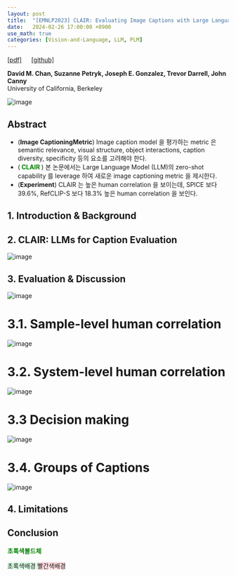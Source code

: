 ```yaml
---
layout: post
title:  "[EMNLP2023] CLAIR: Evaluating Image Captions with Large Language Models"
date:   2024-02-26 17:00:00 +0900
use_math: true
categories: [Vision-and-Language, LLM, PLM]
---
```


[[pdf]](https://aclanthology.org/2023.emnlp-main.841v2.pdf) &emsp;
[[github]](https://davidmchan.github.io/clair/)

**David M. Chan, Suzanne Petryk, Joseph E. Gonzalez, Trevor Darrell, John Canny**
<br> University of California, Berkeley &emsp;

![image](https://github.com/yong1-kim/yong1-kim.github.io/assets/42200027/ae8bbd04-baed-4689-b435-9e142546d4e0)

## Abstract
- (**Image CaptioningMetric**) Image caption model 을 평가하는 metric 은 semantic relevance, visual structure, object interactions, caption diversity, specificity 등의 요소를 고려해야 한다.
- (<span style='color:green;font-weight:bold'> CLAIR </span>) 본 논문에서는 Large Language Model (LLM)의 zero-shot capability 를 leverage 하여 새로운 image captioning metric 을 제시한다.
- (**Experiment**) CLAIR 는 높은 human correlation 을 보이는데, SPICE 보다 39.6%, RefCLIP-S 보다 18.3% 높은 human correlation 을 보인다.

## 1. Introduction & Background


## 2. CLAIR: LLMs for Caption Evaluation

![image](https://github.com/yong1-kim/yong1-kim.github.io/assets/42200027/958f0f08-1692-4342-82d0-94764abfe8eb)

## 3.  Evaluation & Discussion

![image](https://github.com/yong1-kim/yong1-kim.github.io/assets/42200027/3d3a5d36-450b-481e-9a0d-533eea437366)

# 3.1. Sample-level human correlation

![image](https://github.com/yong1-kim/yong1-kim.github.io/assets/42200027/0799c752-c4c3-43d5-8cc3-ff1bad876378)

# 3.2. System-level human correlation

![image](https://github.com/yong1-kim/yong1-kim.github.io/assets/42200027/fc5ccd12-51d1-48b5-a9de-c087d3f3a5f8)


# 3.3 Decision making

![image](https://github.com/yong1-kim/yong1-kim.github.io/assets/42200027/540340a5-3389-4614-a4c3-587e92f10162)


# 3.4. Groups of Captions

![image](https://github.com/yong1-kim/yong1-kim.github.io/assets/42200027/a4e9db1f-8aed-4104-977b-fdc97739075e)


## 4. Limitations

## Conclusion


<span style='color:green;font-weight:bold'> 초록색볼드체 </span>

<span style='background-color: #dcffe4'> 초록색배경 </span>
<span style='background-color: #ffdce0'> 빨간색배경 </span>
